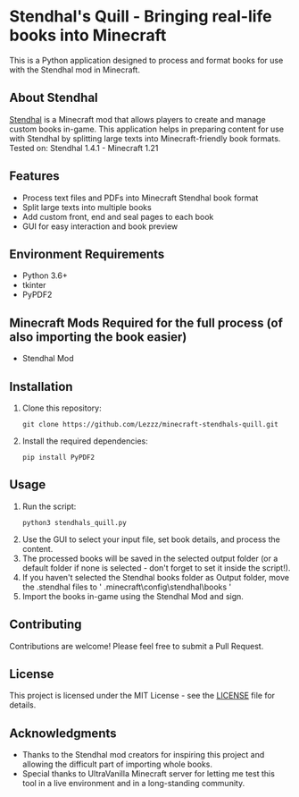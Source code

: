 # Stendhal's Quill - Bringing real-life books into Minecraft

This is a Python application designed to process and format books for use with the Stendhal mod in Minecraft.

## About Stendhal

[Stendhal](https://modrinth.com/mod/stendhal) is a Minecraft mod that allows players to create and manage custom books in-game. This application helps in preparing content for use with Stendhal by splitting large texts into Minecraft-friendly book formats.
Tested on: Stendhal 1.4.1 - Minecraft 1.21

## Features

- Process text files and PDFs into Minecraft Stendhal book format
- Split large texts into multiple books
- Add custom front, end and seal pages to each book
- GUI for easy interaction and book preview

## Environment Requirements

- Python 3.6+
- tkinter
- PyPDF2

## Minecraft Mods Required for the full process (of also importing the book easier)
- Stendhal Mod

## Installation

1. Clone this repository:
   ```
   git clone https://github.com/Lezzz/minecraft-stendhals-quill.git
   ```
2. Install the required dependencies:
   ```
   pip install PyPDF2
   ```

## Usage

1. Run the script:
   ```
   python3 stendhals_quill.py
   ```
2. Use the GUI to select your input file, set book details, and process the content.
3. The processed books will be saved in the selected output folder (or a default folder if none is selected - don't forget to set it inside the script!).
4. If you haven't selected the Stendhal books folder as Output folder, move the .stendhal files to ' .minecraft\config\stendhal\books ' 
5. Import the books in-game using the Stendhal Mod and sign.


## Contributing

Contributions are welcome! Please feel free to submit a Pull Request.

## License

This project is licensed under the MIT License - see the [LICENSE](LICENSE) file for details.

## Acknowledgments

- Thanks to the Stendhal mod creators for inspiring this project and allowing the difficult part of importing whole books.
- Special thanks to UltraVanilla Minecraft server for letting me test this tool in a live environment and in a long-standing community.